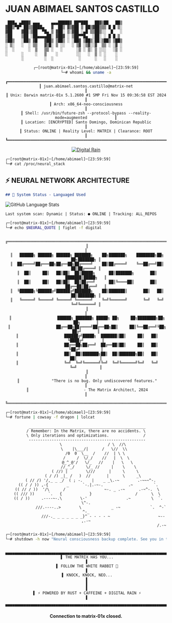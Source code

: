 # JUAN ABIMAEL SANTOS CASTILLO

```ascii
 ███▄ ▄███▓ ▄▄▄     ▄▄▄█████▓ ██▀███   ██▓▒██   ██▒
▓██▒▀█▀ ██▒▒████▄   ▓  ██▒ ▓▒▓██ ▒ ██▒▓██▒▒▒ █ █ ▒░
▓██    ▓██░▒██  ▀█▄ ▒ ▓██░ ▒░▓██ ░▄█ ▒▒██▒░░  █   ░
▒██    ▒██ ░██▄▄▄▄██░ ▓██▓ ░ ▒██▀▀█▄  ░██░ ░ █ █ ▒ 
▒██▒   ░██▒ ▓█   ▓██▒ ▒██▒ ░ ░██▓ ▒██▒░██░▒██▒ ▒██▒
░ ▒░   ░  ░ ▒▒   ▓▒█░ ▒ ░░   ░ ▒▓ ░▒▓░░▓  ▒▒ ░ ░▓ ░
░  ░      ░  ▒   ▒▒ ░   ░      ░▒ ░ ▒░ ▒ ░░░   ░▒ ░
░      ░     ░   ▒    ░        ░░   ░  ▒ ░ ░    ░  
       ░         ░  ░           ░      ░   ░    ░  
```

<div align="center">

```bash
┌─[root@matrix-01x]─[/home/abimael]─[23:59:59]
└─# whoami && uname -a
```

```
┏━━━━━━━━━━━━━━━━━━━━━━━━━━━━━━━━━━━━━━━━━━━━━━━━━━━━━━━━━━━━━━━━━━━━━━━━━━━━━━━━━━┓
┃ juan.abimael.santos.castillo@matrix-net                                          ┃
┃ Unix: Darwin matrix-01x 5.1.2600 #1 SMP Fri Nov 15 09:36:58 EST 2024             ┃
┃ Arch: x86_64-neo-consciousness                                                   ┃
┃ Shell: /usr/bin/future-zsh --protocol-bypass --reality-mode=augmented            ┃
┃ Location: [ENCRYPTED] Santo Domingo, Dominican Republic                          ┃
┃ Status: ONLINE | Reality Level: MATRIX | Clearance: ROOT                         ┃
┗━━━━━━━━━━━━━━━━━━━━━━━━━━━━━━━━━━━━━━━━━━━━━━━━━━━━━━━━━━━━━━━━━━━━━━━━━━━━━━━━━━┛
```

[![Digital Rain](https://readme-typing-svg.herokuapp.com?font=Fira+Code&weight=700&size=18&duration=3000&pause=500&color=00FF41&center=true&vCenter=true&width=800&lines=%E2%96%88%E2%96%80%E2%96%88+SYSTEMS+ARCHITECT+%E2%96%88%E2%96%80%E2%96%88;%E2%96%91%E2%96%92%E2%96%93+CODE+QUALITY+ENFORCER+%E2%96%93%E2%96%92%E2%96%91;%E2%96%80%E2%96%84%E2%96%88+AUTOMATION+PROTOCOL+%E2%96%88%E2%96%84%E2%96%80;%E2%96%93%E2%96%88%E2%96%91+DISTRIBUTED+SYSTEMS+%E2%96%91%E2%96%88%E2%96%93;%E2%96%91%E2%96%93%E2%96%88+PERFORMANCE+OPTIMIZER+%E2%96%88%E2%96%93%E2%96%91)](https://git.io/typing-svg)

</div>

```bash
┌─[root@matrix-01x]─[/home/abimael]─[23:59:59]
└─# cat /proc/neural_stack
```

## ⚡ NEURAL NETWORK ARCHITECTURE

```markdown
## 🔋 System Status - Languaged Used
```
![GitHub Language Stats](https://github-readme-stats.vercel.app/api/top-langs/?username=Abimael10&layout=donut&theme=dark&count_private=true&include_all_commits=true&hide_border=true&bg_color=0d1117&text_color=00ff41&title_color=00ff41&langs_count=50&size_weight=0.5&count_weight=0.5)

```
Last system scan: Dynamic | Status: ● ONLINE | Tracking: ALL_REPOS
```

```bash
┌─[root@matrix-01x]─[/home/abimael]─[23:59:59]
└─# echo $NEURAL_QUOTE | figlet -f digital
```

<div align="center">

```
 ╔════════════════════════════════════════════════════════════════════════════════╗
 ║                                                                                ║
 ║   ██████╗ ██████╗ ██████╗ ███████╗    ██╗███████╗    ████████╗██╗  ██╗███████╗ ║
 ║  ██╔════╝██╔═══██╗██╔══██╗██╔════╝    ██║██╔════╝    ╚══██╔══╝██║  ██║██╔════╝ ║
 ║  ██║     ██║   ██║██║  ██║█████╗      ██║███████╗       ██║   ███████║█████╗   ║
 ║  ██║     ██║   ██║██║  ██║██╔══╝      ██║╚════██║       ██║   ██╔══██║██╔══╝   ║
 ║  ╚██████╗╚██████╔╝██████╔╝███████╗    ██║███████║       ██║   ██║  ██║███████╗ ║
 ║   ╚═════╝ ╚═════╝ ╚═════╝ ╚══════╝    ╚═╝╚══════╝       ╚═╝   ╚═╝  ╚═╝╚══════╝ ║
 ║                                                                                ║
 ║                    ██████╗ ███████╗ █████╗ ██╗     ██╗████████╗██╗   ██╗       ║
 ║                    ██╔══██╗██╔════╝██╔══██╗██║     ██║╚══██╔══╝╚██╗ ██╔╝       ║
 ║                    ██████╔╝█████╗  ███████║██║     ██║   ██║    ╚████╔╝        ║
 ║                    ██╔══██╗██╔══╝  ██╔══██║██║     ██║   ██║     ╚██╔╝         ║
 ║                    ██║  ██║███████╗██║  ██║███████╗██║   ██║      ██║          ║
 ║                    ╚═╝  ╚═╝╚══════╝╚═╝  ╚═╝╚══════╝╚═╝   ╚═╝      ╚═╝          ║
 ║                                                                                ║
 ║              "There is no bug. Only undiscovered features."                   ║
 ║                        - The Matrix Architect, 2024                           ║
 ╚════════════════════════════════════════════════════════════════════════════════╝
```

</div>

```bash
┌─[root@matrix-01x]─[/home/abimael]─[23:59:59]
└─# fortune | cowsay -f dragon | lolcat
```

<div align="center">

```
 ___________________________________________________
/ Remember: In the Matrix, there are no accidents. \
\ Only iterations and optimizations.               /
 ---------------------------------------------------
      \                    / \  //\
       \    |\___/|      /   \//  \\
            /0  0  \__  /    //  | \ \    
           /     /  \/_/    //   |  \  \  
           @_^_@'/   \/_   //    |   \   \ 
           //_^_/     \/_ //     |    \    \
        ( //) |        \///      |     \     \
      ( / /) _|_ /   )  //       |      \     _\
    ( // /) '/,_ _ _/  ( ; -.    |    _ _\.-~        .-~~~^-.
  (( / / )) ,-{        _      `-.|.-~-.           .~         `.
 (( // / ))  '/\      /                 ~-. _ .-~      .-~^-.  \
 (( /// ))      `.   {            }                   /      \  \
  (( / ))     .----~-.\        \-'                 .~         \  `. \^-.
             ///.----..>        \             _ -~             `.  ^-`  ^-_
               ///-._ _ _ _ _ _ _}^ - - - - ~                     ~-- ,.-~
                                                                  /.-~
```

</div>

```bash
┌─[root@matrix-01x]─[/home/abimael]─[23:59:59]
└─# shutdown -h now "Neural consciousness backup complete. See you in the next reality."
```

<div align="center">

```
 ▄▄▄▄▄▄▄▄▄▄▄▄▄▄▄▄▄▄▄▄▄▄▄▄▄▄▄▄▄▄▄▄▄▄▄▄▄▄▄▄▄▄▄▄▄▄▄▄▄▄▄▄▄▄▄▄▄▄▄▄▄▄▄▄▄▄▄▄▄▄▄▄▄▄▄▄▄
 ▌ THE MATRIX HAS YOU...                                                      ▐
 ▌ FOLLOW THE WHITE RABBIT 🐰                                                 ▐
 ▌ KNOCK, KNOCK, NEO...                                                       ▐
 ▌                                                                            ▐
 ▌ ⚡ POWERED BY RUST + CAFFEINE + DIGITAL RAIN ⚡                            ▐
 ▀▀▀▀▀▀▀▀▀▀▀▀▀▀▀▀▀▀▀▀▀▀▀▀▀▀▀▀▀▀▀▀▀▀▀▀▀▀▀▀▀▀▀▀▀▀▀▀▀▀▀▀▀▀▀▀▀▀▀▀▀▀▀▀▀▀▀▀▀▀▀▀▀▀▀▀▀
```

**Connection to matrix-01x closed.**

</div>
